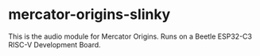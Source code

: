 # mercator-origins-slinky
 This is the audio module for Mercator Origins. Runs on a Beetle ESP32-C3 RISC-V Development Board.

